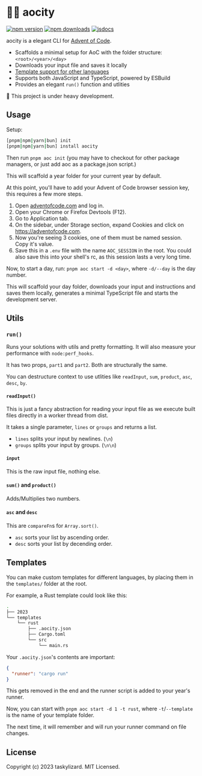 # 🌆🎄 aocity

[![npm version][npm-version-src]][npm-version-href]
[![npm downloads][npm-downloads-src]][npm-downloads-href] [![jsdocs][jsdocs-src]][jsdocs-href]

aocity is a elegant CLI for [Advent of Code](https://adventofcode.com).

- Scaffolds a minimal setup for AoC with the folder structure: `<root>/<year>/<day>`
- Downloads your input file and saves it locally
- [Template support for other languages](#templates)
- Supports both JavaScript and TypeScript, powered by ESBuild
- Provides an elegant `run()` function and utlities

🚧 This project is under heavy development.

## Usage

Setup:

```sh
[pnpm|npm|yarn|bun] init
[pnpm|npm|yarn|bun] install aocity
```

Then run `pnpm aoc init` (you may have to checkout for other package managers, or just add aoc as a
package.json script.)

This will scaffold a year folder for your current year by default.

At this point, you'll have to add your Advent of Code browser session key, this requires a few more
steps.

1. Open [adventofcode.com](https://adventofcode.com) and log in.
2. Open your Chrome or Firefox Devtools (F12).
3. Go to Application tab.
4. On the sidebar, under Storage section, expand Cookies and click on https://adventofcode.com.
5. Now you're seeing 3 cookies, one of them must be named session. Copy it's value.
6. Save this in a `.env` file with the name `AOC_SESSION` in the root. You could also save this into
   your shell's rc, as this session lasts a very long time.

Now, to start a day, run: `pnpm aoc start -d <day>`, where `-d/--day` is the day number.

This will scaffold your day folder, downloads your input and instructions and saves them locally,
generates a minimal TypeScript file and starts the development server.

## Utils

### `run()`

Runs your solutions with utils and pretty formatting. It will also measure your performance with
`node:perf_hooks`.

It has two props, `part1` and `part2`. Both are structurally the same.

You can destructure context to use utlities like `readInput`, `sum`, `product`, `asc`, `desc`, `by`.

#### `readInput()`

This is just a fancy abstraction for reading your input file as we execute built files directly in a
worker thread from dist.

It takes a single parameter, `lines` or `groups` and returns a list.

- `lines` splits your input by newlines. (`\n`)
- `groups` splits your input by groups. (`\n\n`)

#### `input`

This is the raw input file, nothing else.

#### `sum()` and `product()`

Adds/Multiplies two numbers.

#### `asc` and `desc`

This are `compareFn`s for `Array.sort()`.

- `asc` sorts your list by ascending order.
- `desc` sorts your list by decending order.

## Templates

You can make custom templates for different languages, by placing them in the `templates/` folder at
the root.

For example, a Rust template could look like this:

```sh
.
├── 2023
└── templates
    └── rust
        ├── .aocity.json
        ├── Cargo.toml
        └── src
            └── main.rs
```

Your `.aocity.json`'s contents are important:

```json
{
  "runner": "cargo run"
}
```

This gets removed in the end and the runner script is added to your year's runner.

Now, you can start with `pnpm aoc start -d 1 -t rust`, where `-t`/`--template` is the name of your
template folder.

The next time, it will remember and will run your runner command on file changes.

## License

Copyright (c) 2023 taskylizard. MIT Licensed.

<!-- Badges -->


[npm-version-src]:
  https://img.shields.io/npm/v/aocity?style=flat&labelColor=f38ba8&color=585b70&logoColor=white
[npm-version-href]: https://npmjs.com/package/aocity
[npm-downloads-src]: https://img.shields.io/npm/dm/aocity?style=flat&labelColor=f38ba8&color=585b70&logoColor=white

[npm-downloads-href]: https://npmjs.com/package/aocity
[jsdocs-src]:
  https://img.shields.io/badge/jsDocs.io-reference-18181B?style=flat&labelColor=f38ba8&color=585b70&logoColor=white
[jsdocs-href]: https://www.jsdocs.io/package/aocity
